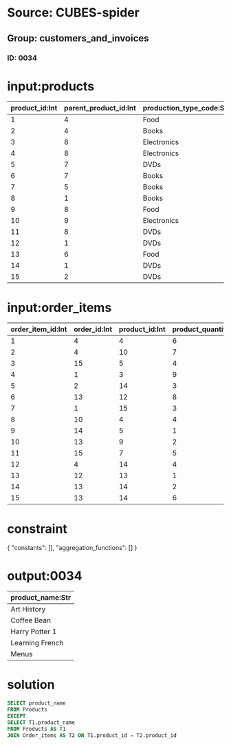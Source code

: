 # Source: CUBES-spider
## Group: customers_and_invoices
### ID: 0034

# input:products

| product_id:Int | parent_product_id:Int | production_type_code:Str | unit_price:Dbl | product_name:Str | product_color:Str | product_size:Str |
|---|---|---|---|---|---|---|
| 1 | 4 | Food | 617.95 | Coffee Bean | Red | Medium |
| 2 | 4 | Books | 558.49 | Learning French | Yellow | Medium |
| 3 | 8 | Electronics | 563.58 | Fans | Black | Medium |
| 4 | 8 | Electronics | 985.78 | Hard Drive | Black | Small |
| 5 | 7 | DVDs | 682.06 | Arts | Yellow | Small |
| 6 | 7 | Books | 469.71 | Art History | Yellow | Small |
| 7 | 5 | Books | 409.83 | Learning English | Red | Large |
| 8 | 1 | Books | 49.62 | Menus | Black | Small |
| 9 | 8 | Food | 694.31 | Beer Menus | Black | Small |
| 10 | 9 | Electronics | 937.85 | TV | Red | Medium |
| 11 | 8 | DVDs | 52.88 | Harry Potter 1 | Black | Small |
| 12 | 1 | DVDs | 729.09 | Harry Potter 2 | Red | Medium |
| 13 | 6 | Food | 639.76 | Chocolate | Yellow | Small |
| 14 | 1 | DVDs | 469.87 | Harry Potter 3 | Yellow | Small |
| 15 | 2 | DVDs | 82.96 | Harry Potter 4 | Yellow | Large |

# input:order_items

| order_item_id:Int | order_id:Int | product_id:Int | product_quantity:Str | other_order_item_details:Str |
|---|---|---|---|---|
| 1 | 4 | 4 | 6 | nan |
| 2 | 4 | 10 | 7 | nan |
| 3 | 15 | 5 | 4 | nan |
| 4 | 1 | 3 | 9 | nan |
| 5 | 2 | 14 | 3 | nan |
| 6 | 13 | 12 | 8 | nan |
| 7 | 1 | 15 | 3 | nan |
| 8 | 10 | 4 | 4 | nan |
| 9 | 14 | 5 | 1 | nan |
| 10 | 13 | 9 | 2 | nan |
| 11 | 15 | 7 | 5 | nan |
| 12 | 4 | 14 | 4 | nan |
| 13 | 12 | 13 | 1 | nan |
| 14 | 13 | 14 | 2 | nan |
| 15 | 13 | 14 | 6 | nan |

# constraint

{
  "constants": [],
  "aggregation_functions": []
}

# output:0034

| product_name:Str |
|---|
| Art History |
| Coffee Bean |
| Harry Potter 1 |
| Learning French |
| Menus |

# solution

```sql
SELECT product_name
FROM Products
EXCEPT
SELECT T1.product_name
FROM Products AS T1
JOIN Order_items AS T2 ON T1.product_id = T2.product_id
```
